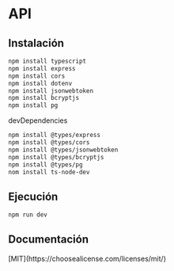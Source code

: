# API

## Instalación

 ```bash
npm install typescript 
npm install express
npm install cors
npm install dotenv
npm install jsonwebtoken
npm install bcryptjs
npm install pg
```
devDependencies
```bash
npm install @types/express
npm install @types/cors
npm install @types/jsonwebtoken
npm install @types/bcryptjs
npm install @types/pg
nom install ts-node-dev
```


## Ejecución

```bash
npm run dev
```

## Documentación
<!-- 


## Licencia --> [MIT](https://choosealicense.com/licenses/mit/) 
